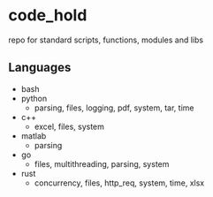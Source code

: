 # code_hold
repo for standard scripts, functions, modules and libs

## Languages
* bash
* python
  * parsing, files, logging, pdf, system, tar, time
* c++
  * excel, files, system
* matlab
  * parsing
* go
  * files, multithreading, parsing, system
* rust
  * concurrency, files, http_req, system, time, xlsx
